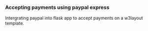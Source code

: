 ### Accepting payments using paypal express
Intergrating paypal into flask app to accept payments on a w3layout template.

